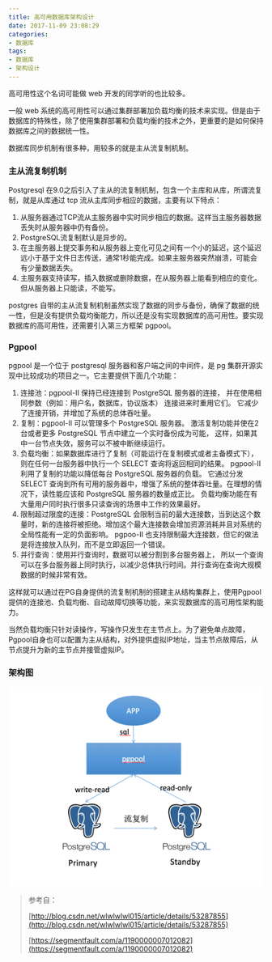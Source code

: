 ```yaml
---
title: 高可用数据库架构设计
date: 2017-11-09 23:08:29
categories:
- 数据库
tags:
- 数据库
- 架构设计
---
```



高可用性这个名词可能做 web 开发的同学听的也比较多。

一般 web 系统的高可用性可以通过集群部署加负载均衡的技术来实现。但是由于数据库的特殊性，除了使用集群部署和负载均衡的技术之外，更重要的是如何保持数据库之间的数据统一性。

数据库同步机制有很多种，用较多的就是主从流复制机制。



### 主从流复制机制

Postgresql 在9.0之后引入了主从的流复制机制，包含一个主库和从库，所谓流复制，就是从库通过 tcp 流从主库同步相应的数据，主要有以下特点：

1. 从服务器通过TCP流从主服务器中实时同步相应的数据。这样当主服务器数据丢失时从服务器中仍有备份。
2. PostgreSQL流复制默认是异步的。
3. 在主服务器上提交事务和从服务器上变化可见之间有一个小的延迟，这个延迟远小于基于文件日志传送，通常1秒能完成。如果主服务器突然崩溃，可能会有少量数据丢失。
4. 主服务器支持读写，插入数据或删除数据，在从服务器上能看到相应的变化。但从服务器上只能读，不能写。

postgres 自带的主从流复制机制虽然实现了数据的同步与备份，确保了数据的统一性，但是没有提供负载均衡能力，所以还是没有实现数据库的高可用性。要实现数据库的高可用性，还需要引入第三方框架 pgpool。

### Pgpool

pgpool 是一个位于 postgresql 服务器和客户端之间的中间件，是 pg 集群开源实现中比较成功的项目之一。它主要提供下面几个功能：

1. 连接池：pgpool-II 保持已经连接到 PostgreSQL 服务器的连接， 并在使用相同参数（例如：用户名，数据库，协议版本） 连接进来时重用它们。 它减少了连接开销，并增加了系统的总体吞吐量。
2. 复制：pgpool-II 可以管理多个 PostgreSQL 服务器。 激活复制功能并使在2台或者更多 PostgreSQL 节点中建立一个实时备份成为可能， 这样，如果其中一台节点失效，服务可以不被中断继续运行。
3. 负载均衡：如果数据库进行了复制（可能运行在复制模式或者主备模式下）， 则在任何一台服务器中执行一个 SELECT 查询将返回相同的结果。 pgpool-II 利用了复制的功能以降低每台 PostgreSQL 服务器的负载。 它通过分发 SELECT 查询到所有可用的服务器中，增强了系统的整体吞吐量。在理想的情况下，读性能应该和 PostgreSQL 服务器的数量成正比。 负载均衡功能在有大量用户同时执行很多只读查询的场景中工作的效果最好。
4. 限制超过限度的连接：PostgreSQL 会限制当前的最大连接数，当到达这个数量时，新的连接将被拒绝。增加这个最大连接数会增加资源消耗并且对系统的全局性能有一定的负面影响。 pgpoo-II 也支持限制最大连接数，但它的做法是将连接放入队列，而不是立即返回一个错误。
5. 并行查询：使用并行查询时，数据可以被分割到多台服务器上， 所以一个查询可以在多台服务器上同时执行，以减少总体执行时间。并行查询在查询大规模数据的时候非常有效。

这样就可以通过在PG自身提供的流复制机制的搭建主从结构集群上，使用Pgpool提供的连接池、负载均衡、自动故障切换等功能，来实现数据库的高可用性架构能力。

当然负载均衡只针对读操作，写操作只发生在主节点上。为了避免单点故障，Pgpool自身也可以配置为主从结构，对外提供虚拟IP地址，当主节点故障后，从节点提升为新的主节点并接管虚拟IP。

### 架构图

![架构图](/images/2017/pg-ha.png)



> 参考自：
>
> [http://blog.csdn.net/wlwlwlwl015/article/details/53287855](http://blog.csdn.net/wlwlwlwl015/article/details/53287855)
>
> [https://segmentfault.com/a/1190000007012082](https://segmentfault.com/a/1190000007012082)

